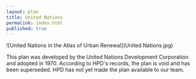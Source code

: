 ```yaml
---
layout: plan
title: United Nations
permalink: index.html
published: true
---
```


![United Nations in the Atlas of Urban Renewal](United Nations.jpg)

This plan was developed by the United Nations Development Corporation and adopted in 1970. According to HPD's records, the plan is void and has been superseded. HPD has not yet made the plan available to our team.